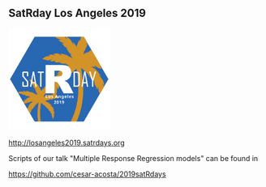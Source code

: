 ## SatRday Los Angeles 2019
<img src="https://github.com/satRdays/assets/blob/master/SatRday-LosAngeles/SatRdayLA2019-Logo.png" width="200">

http://losangeles2019.satrdays.org

Scripts of our talk "Multiple Response Regression models" can be found in  

https://github.com/cesar-acosta/2019satRdays
